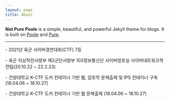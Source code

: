 ```yaml
---
layout: page
title: About
---
```


**Not Pure Poole** is a simple, beautiful, and powerful Jekyll theme for blogs. It is built on [Poole](https://github.com/poole/poole) and [Pure](https://purecss.io/).

<hr>
<p>- 2021년 육군 사이버경연대회(CTF) 7등
<P>- 육군 지상작전사령부 제3군단사령부 103정보통신단 사이버방호실 사이버네트워크작전팀(20.10.22 ~ 22.2.23)
<p>- 건양대학교 K-CTF 도커 컨테이너 기반 웹, 암호학 문제출제 및 IPS 컨테이너 구축 (18.04.06 ~ 18.10.27)
<p>-   건양대학교 K-CTF 도커 컨테이너 기반 웹 문제출제 (18.04.06 ~ 18.10.27)
